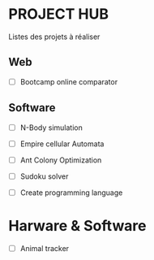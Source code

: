 # PROJECT HUB

Listes des projets à réaliser

## Web

- [ ] Bootcamp online comparator


## Software

- [ ] N-Body simulation
- [ ] Empire cellular Automata
- [ ] Ant Colony Optimization
- [ ] Sudoku solver
- [ ] Create programming language


# Harware & Software

- [ ] Animal tracker